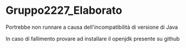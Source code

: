 # Gruppo2227_Elaborato
Portrebbe non runnare a causa dell'incompatibilità di versione di Java

In caso di fallimento provare ad installare il openjdk presente su github
